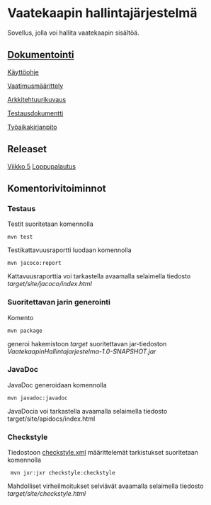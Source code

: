 # Vaatekaapin hallintajärjestelmä
Sovellus, jolla voi hallita vaatekaapin sisältöä.

## [Dokumentointi](https://github.com/NiinaM/otm-harjoitustyo/tree/master/dokumentointi)
[Käyttöohje](https://github.com/NiinaM/otm-harjoitustyo/blob/master/dokumentointi/kayttoohje.md)

[Vaatimusmäärittely](https://github.com/NiinaM/otm-harjoitustyo/blob/master/dokumentointi/vaatimusmaarittely.md)

[Arkkitehtuurikuvaus](https://github.com/NiinaM/otm-harjoitustyo/blob/master/dokumentointi/arkkitehtuuri.md)

[Testausdokumentti](https://github.com/NiinaM/otm-harjoitustyo/blob/master/dokumentointi/testausdokumentti.md)

[Työaikakirjanpito](https://github.com/NiinaM/otm-harjoitustyo/blob/master/dokumentointi/ty%C3%B6aikakirjanpito.md)


## Releaset

[Viikko 5](https://github.com/NiinaM/otm-harjoitustyo/releases/tag/viikko5)
[Loppupalautus](https://github.com/NiinaM/otm-harjoitustyo/releases/tag/Loppupalautus)

## Komentorivitoiminnot

### Testaus

Testit suoritetaan komennolla

```
mvn test
```

Testikattavuusraportti luodaan komennolla

```
mvn jacoco:report
```

Kattavuusraporttia voi tarkastella avaamalla selaimella tiedosto _target/site/jacoco/index.html_

### Suoritettavan jarin generointi

Komento

```
mvn package
```

generoi hakemistoon _target_ suoritettavan jar-tiedoston _VaatekaapinHallintajarjestelma-1.0-SNAPSHOT.jar_

### JavaDoc

JavaDoc generoidaan komennolla

```
mvn javadoc:javadoc
```

JavaDocia voi tarkastella avaamalla selaimella tiedosto target/site/apidocs/index.html

### Checkstyle

Tiedostoon [checkstyle.xml](https://github.com/NiinaM/otm-harjoitustyo/blob/master/Vaatekaapinhallintajarjestelma/checkstyle.xml) määrittelemät tarkistukset suoritetaan komennolla

```
 mvn jxr:jxr checkstyle:checkstyle
```

Mahdolliset virheilmoitukset selviävät avaamalla selaimella tiedosto _target/site/checkstyle.html_
